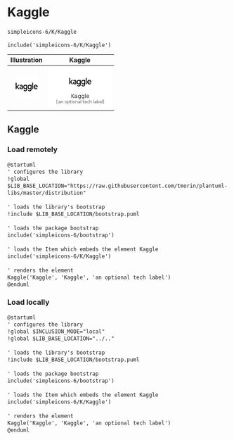 # Kaggle


```text
simpleicons-6/K/Kaggle
```

```text
include('simpleicons-6/K/Kaggle')
```



| Illustration | Kaggle |
| :---: | :---: |
| ![illustration for Illustration](../../simpleicons-6/K/Kaggle.png) | ![illustration for Kaggle](../../simpleicons-6/K/Kaggle.Local.png) |




## Kaggle

### Load remotely
```plantuml
@startuml
' configures the library
!global $LIB_BASE_LOCATION="https://raw.githubusercontent.com/tmorin/plantuml-libs/master/distribution"

' loads the library's bootstrap
!include $LIB_BASE_LOCATION/bootstrap.puml

' loads the package bootstrap
include('simpleicons-6/bootstrap')

' loads the Item which embeds the element Kaggle
include('simpleicons-6/K/Kaggle')

' renders the element
Kaggle('Kaggle', 'Kaggle', 'an optional tech label')
@enduml
```

### Load locally
```plantuml
@startuml
' configures the library
!global $INCLUSION_MODE="local"
!global $LIB_BASE_LOCATION="../.."

' loads the library's bootstrap
!include $LIB_BASE_LOCATION/bootstrap.puml

' loads the package bootstrap
include('simpleicons-6/bootstrap')

' loads the Item which embeds the element Kaggle
include('simpleicons-6/K/Kaggle')

' renders the element
Kaggle('Kaggle', 'Kaggle', 'an optional tech label')
@enduml
```

